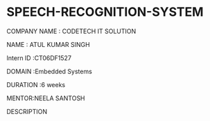 # SPEECH-RECOGNITION-SYSTEM

COMPANY NAME : CODETECH IT SOLUTION

NAME : ATUL KUMAR SINGH

Intern ID :CT06DF1527

DOMAIN :Embedded Systems

DURATION :6 weeks

MENTOR:NEELA SANTOSH

DESCRIPTION
